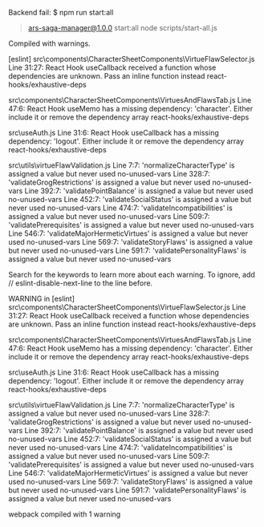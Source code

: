 Backend fail: $ npm run start:all

> ars-saga-manager@1.0.0 start:all
> node scripts/start-all.js

Compiled with warnings.

[eslint]
src\components\CharacterSheetComponents\VirtueFlawSelector.js
Line 31:27: React Hook useCallback received a function whose dependencies are unknown. Pass an inline function instead react-hooks/exhaustive-deps

src\components\CharacterSheetComponents\VirtuesAndFlawsTab.js
Line 47:6: React Hook useMemo has a missing dependency: 'character'. Either include it or remove the dependency array react-hooks/exhaustive-deps

src\useAuth.js
Line 31:6: React Hook useCallback has a missing dependency: 'logout'. Either include it or remove the dependency array react-hooks/exhaustive-deps

src\utils\virtueFlawValidation.js
Line 7:7: 'normalizeCharacterType' is assigned a value but never used no-unused-vars
Line 328:7: 'validateGrogRestrictions' is assigned a value but never used no-unused-vars
Line 392:7: 'validatePointBalance' is assigned a value but never used no-unused-vars
Line 452:7: 'validateSocialStatus' is assigned a value but never used no-unused-vars
Line 474:7: 'validateIncompatibilities' is assigned a value but never used no-unused-vars
Line 509:7: 'validatePrerequisites' is assigned a value but never used no-unused-vars
Line 546:7: 'validateMajorHermeticVirtues' is assigned a value but never used no-unused-vars
Line 569:7: 'validateStoryFlaws' is assigned a value but never used no-unused-vars
Line 591:7: 'validatePersonalityFlaws' is assigned a value but never used no-unused-vars

Search for the keywords to learn more about each warning.
To ignore, add // eslint-disable-next-line to the line before.

WARNING in [eslint]
src\components\CharacterSheetComponents\VirtueFlawSelector.js
Line 31:27: React Hook useCallback received a function whose dependencies are unknown. Pass an inline function instead react-hooks/exhaustive-deps

src\components\CharacterSheetComponents\VirtuesAndFlawsTab.js
Line 47:6: React Hook useMemo has a missing dependency: 'character'. Either include it or remove the dependency array react-hooks/exhaustive-deps

src\useAuth.js
Line 31:6: React Hook useCallback has a missing dependency: 'logout'. Either include it or remove the dependency array react-hooks/exhaustive-deps

src\utils\virtueFlawValidation.js
Line 7:7: 'normalizeCharacterType' is assigned a value but never used no-unused-vars
Line 328:7: 'validateGrogRestrictions' is assigned a value but never used no-unused-vars
Line 392:7: 'validatePointBalance' is assigned a value but never used no-unused-vars
Line 452:7: 'validateSocialStatus' is assigned a value but never used no-unused-vars
Line 474:7: 'validateIncompatibilities' is assigned a value but never used no-unused-vars
Line 509:7: 'validatePrerequisites' is assigned a value but never used no-unused-vars
Line 546:7: 'validateMajorHermeticVirtues' is assigned a value but never used no-unused-vars
Line 569:7: 'validateStoryFlaws' is assigned a value but never used no-unused-vars
Line 591:7: 'validatePersonalityFlaws' is assigned a value but never used no-unused-vars

webpack compiled with 1 warning
